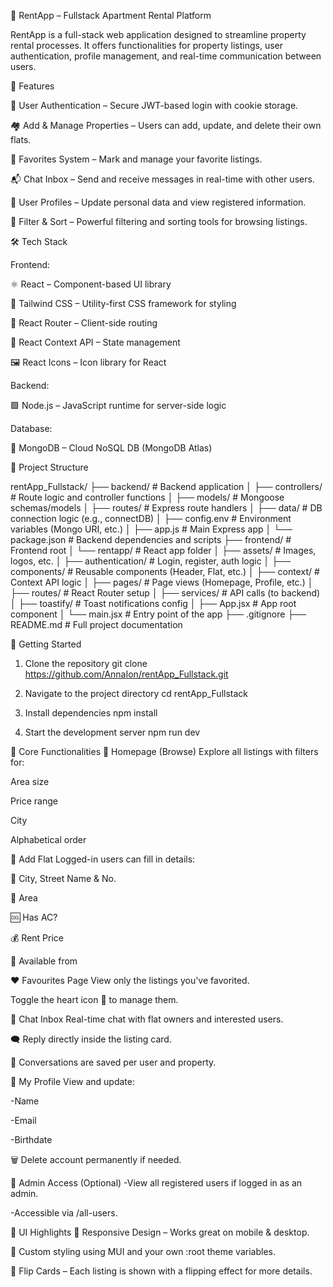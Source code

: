 🏡 RentApp – Fullstack Apartment Rental Platform

RentApp is a full-stack web application designed to streamline property rental processes. It offers functionalities for property listings, user authentication, profile management, and real-time communication between users.​



📌 Features


🔐 User Authentication – Secure JWT-based login with cookie storage.

🏘️ Add & Manage Properties – Users can add, update, and delete their own flats.

🌟 Favorites System – Mark and manage your favorite listings.

📬 Chat Inbox – Send and receive messages in real-time with other users.

👤 User Profiles – Update personal data and view registered information.

🎯 Filter & Sort – Powerful filtering and sorting tools for browsing listings.



🛠️ Tech Stack


Frontend:

⚛️ React – Component-based UI library

🎨 Tailwind CSS – Utility-first CSS framework for styling

🔁 React Router – Client-side routing

🧠 React Context API – State management

🖼️ React Icons – Icon library for React

Backend:

🟩 Node.js – JavaScript runtime for server-side logic

Database:

 🍃 MongoDB – Cloud NoSQL DB (MongoDB Atlas)



📁 Project Structure

rentApp_Fullstack/
├── backend/                     # Backend application
│   ├── controllers/             # Route logic and controller functions
│   ├── models/                  # Mongoose schemas/models
│   ├── routes/                  # Express route handlers
│   ├── data/                    # DB connection logic (e.g., connectDB)
│   ├── config.env               # Environment variables (Mongo URI, etc.)
│   ├── app.js                   # Main Express app
│   └── package.json             # Backend dependencies and scripts
├── frontend/                    # Frontend root
│   └── rentapp/                 # React app folder
│       ├── assets/             # Images, logos, etc.
│       ├── authentication/     # Login, register, auth logic
│       ├── components/         # Reusable components (Header, Flat, etc.)
│       ├── context/            # Context API logic
│       ├── pages/              # Page views (Homepage, Profile, etc.)
│       ├── routes/             # React Router setup
│       ├── services/           # API calls (to backend)
│       ├── toastify/           # Toast notifications config
│       ├── App.jsx             # App root component
│       └── main.jsx            # Entry point of the app
├── .gitignore
├── README.md                   # Full project documentation


🚀 Getting Started

1. Clone the repository
git clone https://github.com/AnnaIon/rentApp_Fullstack.git

2. Navigate to the project directory
cd rentApp_Fullstack

3. Install dependencies
npm install

4. Start the development server
npm run dev


🧪 Core Functionalities
🏡 Homepage (Browse)
Explore all listings with filters for:

Area size

Price range

City

Alphabetical order

🧾 Add Flat
Logged-in users can fill in details:

📍 City, Street Name & No.

📏 Area

🆒 Has AC?

💰 Rent Price

📆 Available from

❤️ Favourites Page
View only the listings you've favorited.

Toggle the heart icon 💖 to manage them.

📨 Chat Inbox
Real-time chat with flat owners and interested users.

🗨️ Reply directly inside the listing card.

🧾 Conversations are saved per user and property.

👤 My Profile
View and update:

-Name

-Email

-Birthdate

🗑️ Delete account permanently if needed.

👥 Admin Access (Optional)
-View all registered users if logged in as an admin.

-Accessible via /all-users.


📸 UI Highlights
📱 Responsive Design – Works great on mobile & desktop.

🧡 Custom styling using MUI and your own :root theme variables.

🔄 Flip Cards – Each listing is shown with a flipping effect for more details.

